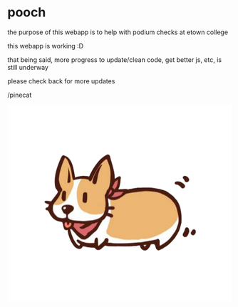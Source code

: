 
# pooch

the purpose of this webapp is to help with podium checks at etown college

this webapp is working :D

that being said, more progress to update/clean code, get better js, etc, is still underway

please check back for more updates

/pinecat

![alt text](https://github.com/pinecat/pooch/blob/master/public/img/corgo.png)
